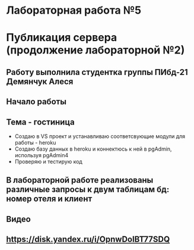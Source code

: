 # Лабораторная работа №5
# Публикация сервера (продолжение лабораторной №2)

## Работу выполнила студентка группы ПИбд-21 Демянчук Алеся

## Начало работы

## Тема - гостиница

* Создаю в VS проект и устанавливаю соответсвующие модули для работы - heroku
* Создаю базу данных в heroku и коннектюсь к ней в pgAdmin, используя pgAdmin4
* Проверяю и тестирую код

## В лабораторной работе реализованы различные запросы к двум таблицам бд: номер отеля и клиент

## Видео

## https://disk.yandex.ru/i/OpnwDoIBT77SDQ